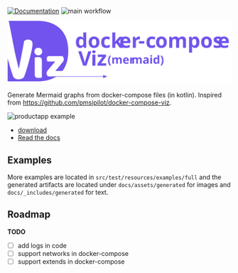 [![Documentation](https://img.shields.io/badge/documentation-derlin.io-informational.svg)](https://derlin.github.io/docker-compose-viz-mermaid/)
![main workflow](https://github.com/derlin/docker-compose-viz-mermaid/actions/workflows/main.yaml/badge.svg)

![banner](docs/assets/dcviz-banner.svg)

Generate Mermaid graphs from docker-compose files (in kotlin).
Inspired from https://github.com/pmsipilot/docker-compose-viz.

![productapp example](https://derlin.github.io/docker-compose-viz-mermaid//assets/generated/productpage-default.png)

* [download](https://github.com/derlin/docker-compose-viz-mermaid/releases)
* [Read the docs](https://derlin.github.io/docker-compose-viz-mermaid/)


## Examples


More examples are located in `src/test/resources/examples/full` 
and the generated artifacts are located under `docs/assets/generated` for images and `docs/_includes/generated` for text.
## Roadmap

**TODO**

- [ ] add logs in code
- [ ] support networks in docker-compose
- [ ] support extends in docker-compose
